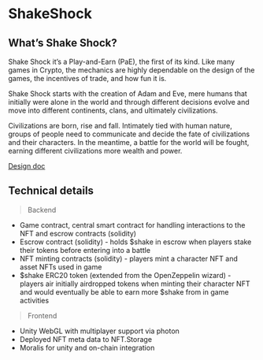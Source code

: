 # ShakeShock

## What’s Shake Shock?

Shake Shock it’s a Play-and-Earn (PaE), the first of its kind. Like many games in Crypto, the mechanics are highly dependable on the design of the games, the incentives of trade, and how fun it is.

Shake Shock starts with the creation of Adam and Eve, mere humans that initially were alone in the world and through different decisions evolve and move into different continents, clans, and ultimately civilizations.

Civilizations are born, rise and fall. Intimately tied with human nature, groups of people need to communicate and decide the fate of civilizations and their characters. In the meantime, a battle for the world will be fought, earning different civilizations more wealth and power.

[Design doc](https://mirror.xyz/0x37eC246fCD668400Df5dAA5362601dB613BAcC84/iVmb8tLYQHaKfU_HZhjAPdv4rbYv2I6H6neinSTkg4s)


## Technical details

> Backend
- Game contract, central smart contract for handling interactions to the NFT and escrow contracts (solidity)
- Escrow contract (solidity) - holds $shake in escrow when players stake their tokens before entering into a battle
- NFT minting contracts (solidity) - players mint a character NFT and asset NFTs used in game
- $shake ERC20 token (extended from the OpenZeppelin wizard) - players air initially airdropped tokens when minting their character NFT and would eventually be able to earn more $shake from in game activities

> Frontend

- Unity WebGL with multiplayer support via photon
- Deployed NFT meta data to NFT.Storage
- Moralis for unity and on-chain integration

